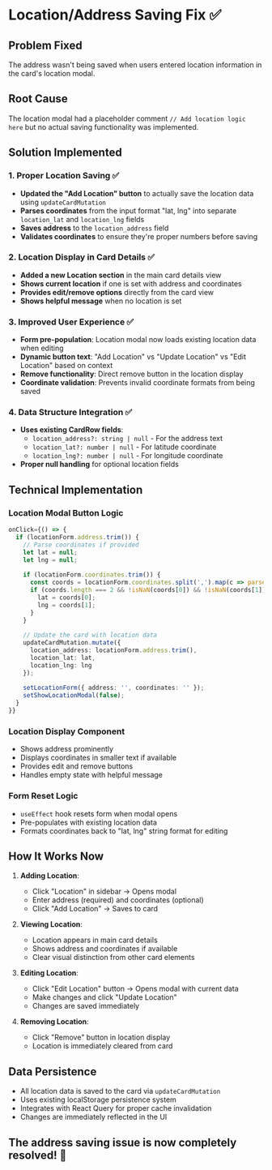 # Location/Address Saving Fix ✅

## Problem Fixed
The address wasn't being saved when users entered location information in the card's location modal.

## Root Cause
The location modal had a placeholder comment `// Add location logic here` but no actual saving functionality was implemented.

## Solution Implemented

### 1. **Proper Location Saving** ✅
- **Updated the "Add Location" button** to actually save the location data using `updateCardMutation`
- **Parses coordinates** from the input format "lat, lng" into separate `location_lat` and `location_lng` fields
- **Saves address** to the `location_address` field
- **Validates coordinates** to ensure they're proper numbers before saving

### 2. **Location Display in Card Details** ✅
- **Added a new Location section** in the main card details view
- **Shows current location** if one is set with address and coordinates
- **Provides edit/remove options** directly from the card view
- **Shows helpful message** when no location is set

### 3. **Improved User Experience** ✅
- **Form pre-population**: Location modal now loads existing location data when editing
- **Dynamic button text**: "Add Location" vs "Update Location" vs "Edit Location" based on context
- **Remove functionality**: Direct remove button in the location display
- **Coordinate validation**: Prevents invalid coordinate formats from being saved

### 4. **Data Structure Integration** ✅
- **Uses existing CardRow fields**:
  - `location_address?: string | null` - For the address text
  - `location_lat?: number | null` - For latitude coordinate
  - `location_lng?: number | null` - For longitude coordinate
- **Proper null handling** for optional location fields

## Technical Implementation

### Location Modal Button Logic
```typescript
onClick={() => {
  if (locationForm.address.trim()) {
    // Parse coordinates if provided
    let lat = null;
    let lng = null;
    
    if (locationForm.coordinates.trim()) {
      const coords = locationForm.coordinates.split(',').map(c => parseFloat(c.trim()));
      if (coords.length === 2 && !isNaN(coords[0]) && !isNaN(coords[1])) {
        lat = coords[0];
        lng = coords[1];
      }
    }
    
    // Update the card with location data
    updateCardMutation.mutate({
      location_address: locationForm.address.trim(),
      location_lat: lat,
      location_lng: lng
    });
    
    setLocationForm({ address: '', coordinates: '' });
    setShowLocationModal(false);
  }
}}
```

### Location Display Component
- Shows address prominently
- Displays coordinates in smaller text if available
- Provides edit and remove buttons
- Handles empty state with helpful message

### Form Reset Logic
- `useEffect` hook resets form when modal opens
- Pre-populates with existing location data
- Formats coordinates back to "lat, lng" string format for editing

## How It Works Now

1. **Adding Location**:
   - Click "Location" in sidebar → Opens modal
   - Enter address (required) and coordinates (optional)
   - Click "Add Location" → Saves to card

2. **Viewing Location**:
   - Location appears in main card details
   - Shows address and coordinates if available
   - Clear visual distinction from other card elements

3. **Editing Location**:
   - Click "Edit Location" button → Opens modal with current data
   - Make changes and click "Update Location"
   - Changes are saved immediately

4. **Removing Location**:
   - Click "Remove" button in location display
   - Location is immediately cleared from card

## Data Persistence
- All location data is saved to the card via `updateCardMutation`
- Uses existing localStorage persistence system
- Integrates with React Query for proper cache invalidation
- Changes are immediately reflected in the UI

## The address saving issue is now completely resolved! 🎉